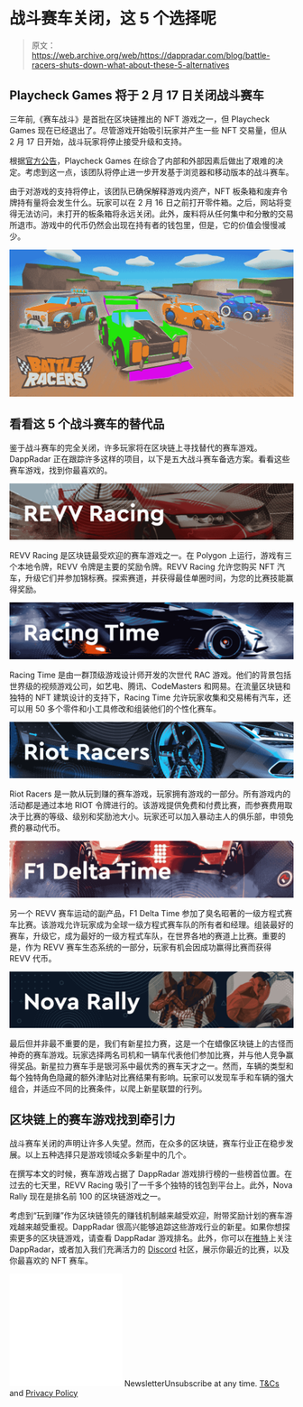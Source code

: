 # 战斗赛车关闭，这 5 个选择呢

> 原文：<https://web.archive.org/web/https://dappradar.com/blog/battle-racers-shuts-down-what-about-these-5-alternatives>

## Playcheck Games 将于 2 月 17 日关闭战斗赛车

三年前,《赛车战斗》是首批在区块链推出的 NFT 游戏之一，但 Playcheck Games 现在已经退出了。尽管游戏开始吸引玩家并产生一些 NFT 交易量，但从 2 月 17 日开始，战斗玩家将停止接受升级和支持。

根据[官方公告](https://web.archive.org/web/20221207000312/https://medium.com/battle-racers/announcing-the-closure-of-battle-racers-59f17b39a5ee)，Playcheck Games 在综合了内部和外部因素后做出了艰难的决定。考虑到这一点，该团队将停止进一步开发基于浏览器和移动版本的战斗赛车。

由于对游戏的支持将停止，该团队已确保解释游戏内资产，NFT 板条箱和废弃令牌持有量将会发生什么。玩家可以在 2 月 16 日之前打开零件箱。之后，网站将变得无法访问，未打开的板条箱将永远关闭。此外，废料将从任何集中和分散的交易所退市。游戏中的代币仍然会出现在持有者的钱包里，但是，它的价值会慢慢减少。

![](img/315982d71b3698ad9dcb139749223cfa.png)

## 看看这 5 个战斗赛车的替代品

鉴于战斗赛车的完全关闭，许多玩家将在区块链上寻找替代的赛车游戏。DappRadar 正在跟踪许多这样的项目，以下是五大战斗赛车备选方案。看看这些赛车游戏，找到你最喜欢的。

[![](img/4f2cae9d2dace2d10ae2177a3af7df2a.png)](https://web.archive.org/web/20221207000312/https://dappradar.com/polygon/games/revv-racing)

REVV Racing 是区块链最受欢迎的赛车游戏之一。在 Polygon 上运行，游戏有三个本地令牌，REVV 令牌是主要的奖励令牌。REVV Racing 允许您购买 NFT 汽车，升级它们并参加锦标赛。探索赛道，并获得最佳单圈时间，为您的比赛技能赢得奖励。

[![](img/d109eafe0e703a717d06d22787e40566.png)](https://web.archive.org/web/20221207000312/https://www.racing-time.com/#/)

Racing Time 是由一群顶级游戏设计师开发的次世代 RAC 游戏。他们的背景包括世界级的视频游戏公司，如艺电、腾讯、CodeMasters 和网易。在流量区块链和独特的 NFT 建筑设计的支持下，Racing Time 允许玩家收集和交易稀有汽车，还可以用 50 多个零件和小工具修改和组装他们的个性化赛车。

[![](img/226ad376872ccf101e70b99b4ab6964b.png)](https://web.archive.org/web/20221207000312/https://dappradar.com/polygon/games/riot-racers)

Riot Racers 是一款从玩到赚的赛车游戏，玩家拥有游戏的一部分。所有游戏内的活动都是通过本地 RIOT 令牌进行的。该游戏提供免费和付费比赛，而参赛费用取决于比赛的等级、级别和奖励池大小。玩家还可以加入暴动主人的俱乐部，申领免费的暴动代币。

[![](img/1796f3f669e1f139743bfa115c835116.png)](https://web.archive.org/web/20221207000312/https://dappradar.com/ethereum/games/f1-delta-time)

另一个 REVV 赛车运动的副产品，F1 Delta Time 参加了臭名昭著的一级方程式赛车比赛。该游戏允许玩家成为全球一级方程式赛车队的所有者和经理。组装最好的赛车，升级它，成为最好的一级方程式车队，在世界各地的赛道上比赛。重要的是，作为 REVV 赛车生态系统的一部分，玩家有机会因成功赢得比赛而获得 REVV 代币。

[![](img/6c3e21c0c1b90eae24abe300566f4afb.png)](https://web.archive.org/web/20221207000312/https://dappradar.com/wax/games/nova-rally)

最后但并非最不重要的是，我们有新星拉力赛，这是一个在蜡像区块链上的古怪而神奇的赛车游戏。玩家选择两名司机和一辆车代表他们参加比赛，并与他人竞争赢得奖品。新星拉力赛车手是银河系中最优秀的赛车天才之一。然而，车辆的类型和每个独特角色隐藏的额外津贴对比赛结果有影响。玩家可以发现车手和车辆的强大组合，并适应不同的比赛条件，以爬上新星联盟的行列。

## 区块链上的赛车游戏找到牵引力

战斗赛车关闭的声明让许多人失望。然而，在众多的区块链，赛车行业正在稳步发展。以上五种选择只是游戏领域众多新星中的几个。

在撰写本文的时候，赛车游戏占据了 DappRadar 游戏排行榜的一些榜首位置。在过去的七天里，REVV Racing 吸引了一千多个独特的钱包到平台上。此外，Nova Rally 现在是排名前 100 的区块链游戏之一。

考虑到“玩到赚”作为区块链领先的赚钱机制越来越受欢迎，附带奖励计划的赛车游戏越来越受重视。DappRadar 很高兴能够追踪这些游戏行业的新星。如果你想探索更多的区块链游戏，请查看 DappRadar 游戏排名。此外，你可以在[推特](https://web.archive.org/web/20221207000312/https://twitter.com/dappradar)上关注 DappRadar，或者加入我们充满活力的 [Discord](https://web.archive.org/web/20221207000312/https://discord.gg/4ybbssrHkm) 社区，展示你最近的比赛，以及你最喜欢的 NFT 赛车。

![](img/6d5a4a2d609c56e1a5771717e54ba759.png) NewsletterUnsubscribe at any time. [T&Cs](https://web.archive.org/web/20221207000312/https://dappradar.com/terms) and [Privacy Policy](https://web.archive.org/web/20221207000312/https://dappradar.com/privacy-policy)